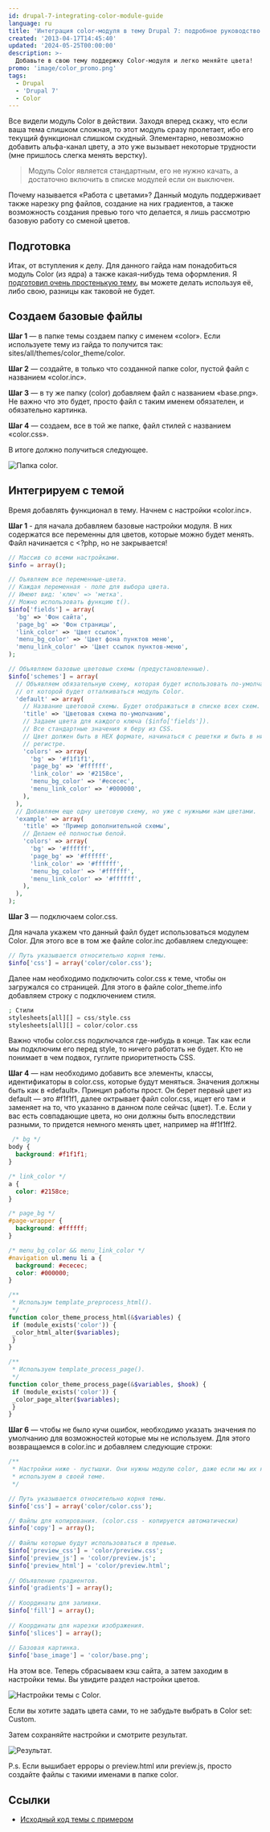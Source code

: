 ```yaml
---
id: drupal-7-integrating-color-module-guide
language: ru
title: 'Интеграция color-модуля в тему Drupal 7: подробное руководство'
created: '2013-04-17T14:45:40'
updated: '2024-05-25T00:00:00'
description: >-
  Добавьте в свою тему поддержку Color-модуля и легко меняйте цвета!
promo: 'image/color_promo.png'
tags:
  - Drupal
  - 'Drupal 7'
  - Color
---
```


Все видели модуль Color в действии. Заходя вперед скажу, что если ваша тема
слишком сложная, то этот модуль сразу пролетает, ибо его текущий функционал
слишком скудный. Элементарно, невозможно добавить альфа-канал цвету, а это уже
вызывает некоторые трудности (мне пришлось слегка менять верстку).

> Модуль Color является стандартным, его не нужно качать, а достаточно включить
> в списке модулей если он выключен.

Почему называется «Работа с цветами»? Данный модуль поддерживает также нарезку
png файлов, создание на них градиентов, а также возможность создания превью того
что делается, я лишь рассмотрю базовую работу со сменой цветов.

## Подготовка

Итак, от вступления к делу. Для данного гайда нам понадобиться модуль Color (из
ядра) а также какая-нибудь тема оформления. Я 
[подготовил очень простенькую тему](example/start/color_theme), вы можете делать
используя её, либо свою, разницы как таковой не будет.

## Создаем базовые файлы

**Шаг 1** — в папке темы создаем папку с именем «color». Если используете тему
из гайда то получится так: sites/all/themes/color_theme/color.

**Шаг 2** — создайте, в только что созданной папке color, пустой файл с
названием «color.inc».

**Шаг 3** — в ту же папку (color) добавляем файл с названием «base.png». Не
важно что это будет, просто файл с таким именем обязателен, и обязательно
картинка.

**Шаг 4** — создаем, все в той же папке, файл стилей с названием «color.css».

В итоге должно получиться следующее.

![Папка color.](image/color_folder.png)

## Интегрируем с темой

Время добавлять функционал в тему. Начнем с настройки «color.inc».

**Шаг 1** - для начала добавляем базовые настройки модуля. В них содержатся все
переменны для цветов, которые можно будет менять. Файл начинается с <?php, но не
закрывается!

```php
// Массив со всеми настройками.
$info = array();

// Оъявляем все переменные-цвета.
// Каждая переменная - поле для выбора цвета.
// Имеют вид: 'ключ' => 'метка'.
// Можно использовать функцию t().
$info['fields'] = array(
  'bg' => 'Фон сайта',
  'page_bg' => 'Фон страницы',
  'link_color' => 'Цвет ссылок',
  'menu_bg_color' => 'Цвет фона пунктов меню',
  'menu_link_color' => 'Цвет ссылок пунктов-меню',
);
```

```php {"header":"Шаг 2 — создаем базовые цветовые схемы."}
// Объявляем базовые цветовые схемы (предустановленные).
$info['schemes'] = array(
  // Объявляем обязательную схему, которая будет использовать по-умолчанию, и 
  // от которой будет отталкиваться модуль Color.
  'default' => array(
    // Название цветовой схемы. Будет отображаться в списке всех схем.
    'title' => 'Цветовая схема по-умолчанию',
    // Задаем цвета для каждого ключа ($info['fields']).
    // Все стандартные значения я беру из CSS.
    // Цвет должен быть в HEX формате, начинаться с решетки и быть в нижнем
    // регистре.
    'colors' => array(
      'bg' => '#f1f1f1',
      'page_bg' => '#ffffff',
      'link_color' => '#2158ce',
      'menu_bg_color' => '#ececec',
      'menu_link_color' => '#000000',
    ),
  ),
  // Добавляем еще одну цветовую схему, но уже с нужными нам цветами.
  'example' => array(
    'title' => 'Пример дополнительной схемы',
    // Делаем её полностью белой.
    'colors' => array(
      'bg' => '#ffffff',
      'page_bg' => '#ffffff',
      'link_color' => '#ffffff',
      'menu_bg_color' => '#ffffff',
      'menu_link_color' => '#ffffff',
    ),
  ),
);
```

**Шаг 3** — подключаем color.css.

Для начала укажем что данный файл будет использоваться модулем Color. Для этого
все в том же файле color.inc добавляем следующее:

```php
// Путь указывается относительно корня темы.
$info['css'] = array('color/color.css');
```

Далее нам необходимо подключить color.css к теме, чтобы он загружался со
страницей. Для этого в файле color_theme.info добавляем строку с подключением
стиля.

```php
; Стили
stylesheets[all][] = css/style.css
stylesheets[all][] = color/color.css
```

Важно чтобы color.css подключался где-нибудь в конце. Так как если мы подключим
его перед style, то ничего работать не будет. Кто не понимает в чем подвох,
гуглите приоритетность CSS.

**Шаг 4** — нам необходимо добавить все элементы, классы, идентификаторы в
color.css, которые будут меняться. Значения должны быть как в «default». Принцип
работы прост. Он берет первый цвет из default — это #f1f1f1, далее октрывает
файл color.css, ищет его там и заменяет на то, что указанно в данном поле
сейчас (цвет). Т.е. Если у вас есть совпадающие цвета, но они должны быть
впоследствии разными, то придется немного менять цвет, например на #f1f1ff2.

```css
 /* bg */
body {
  background: #f1f1f1;
}

/* link_color */
a {
  color: #2158ce;
}

/* page_bg */
#page-wrapper {
  background: #ffffff;
}

/* menu_bg_color && menu_link_color */
#navigation ul.menu li a {
  background: #ececec;
  color: #000000;
}
```

```php {"header":"Шаг 5 — добавляем настройки в нашу тему. Код добавляется в template.php темы"}
/**
 * Использум template_preprocess_html().
 */
function color_theme_process_html(&$variables) {
 if (module_exists('color')) {
 _color_html_alter($variables);
 }
}

/**
 * Используем template_process_page().
 */
function color_theme_process_page(&$variables, $hook) {
 if (module_exists('color')) {
 _color_page_alter($variables);
 }
}
```

**Шаг 6** — чтобы не было кучи ошибок, необходимо указать значения по умолчанию
для возможностей которые мы не используем. Для этого возвращаемся в color.inc и
добавляем следующие строки:

```php
/**
 * Настройки ниже - пустышки. Они нужны модулю color, даже если мы их не
 * используем в своей теме.
 */

// Путь указывается относительно корня темы.
$info['css'] = array('color/color.css');

// Файлы для копирования. (color.css - копируется автоматически)
$info['copy'] = array();
 
// Файлы которые будут использоваться в превью.
$info['preview_css'] = 'color/preview.css';
$info['preview_js'] = 'color/preview.js';
$info['preview_html'] = 'color/preview.html';
 
// Объявление градиентов.
$info['gradients'] = array();
 
// Координаты для заливки.
$info['fill'] = array();
 
// Координаты для нарезки изображения.
$info['slices'] = array();
 
// Базовая картинка.
$info['base_image'] = 'color/base.png';
```

На этом все. Теперь сбрасываем кэш сайта, а затем заходим в настройки темы. Вы
увидите раздел настройки цветов.

![Настройки темы с Color.](image/settings.png)

Если вы хотите задать цвета сами, то не забудьте выбрать в Color set: Custom.

Затем сохраняйте настройки и смотрите результат.

![Результат.](image/result.png)

P.s. Если вышибает ерроры о preview.html или preview.js, просто создайте файлы с
такими именами в папке color.

## Ссылки

- [Исходный код темы с примером](example/result/color_theme)
